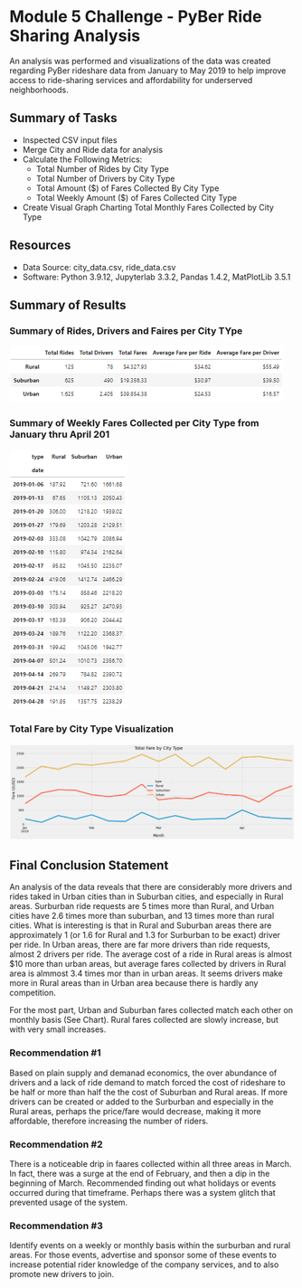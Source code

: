 # Module 5 Challenge - PyBer Ride Sharing Analysis
An analysis was performed and visualizations of the data was created regarding PyBer rideshare data from January to May 2019 to help improve access to ride-sharing services and affordability for underserved neighborhoods. 

## Summary of Tasks
* Inspected CSV input files
* Merge City and Ride data for analysis
* Calculate the Following Metrics:
  * Total Number of Rides by City Type
  * Total Number of Drivers by City Type
  * Total Amount ($) of Fares Collected By City Type
  * Total Weekly Amount ($) of Fares Collected City Type
* Create Visual Graph Charting Total Monthly Fares Collected by City Type

## Resources
- Data Source: city_data.csv, ride_data.csv
- Software: Python 3.9.12, Jupyterlab 3.3.2, Pandas 1.4.2, MatPlotLib 3.5.1

## Summary of Results
### Summary of Rides, Drivers and Faires per City TYpe
![Ride Share Metrics per City Type](Resources/Ride_Share_Metrics_Summary.PNG)

### Summary of Weekly Fares Collected per City Type from January thru April 201
![Weekly Fares per City Type](Resources/Weekly_Fares_per_City_Type.PNG)

### Total Fare by City Type Visualization
![Total Fare by City Type](Resources/Total_Fare_by_City_Type_Chart.PNG)

## Final Conclusion Statement
An analysis of the data reveals that there are considerably more drivers and rides taked in Urban cities than in Suburban cities, and especially in Rural areas. Surburban ride requests are 5 times more than Rural, and Urban cities have 2.6 times more than suburban, and 13 times more than rural cities. What is interesting is that in Rural and Suburban areas there are approximately 1 (or 1.6 for Rural and 1.3 for Surburban to be exact) driver per ride. In Urban areas, there are far more drivers than ride requests, almost 2 drivers per ride. The average cost of a ride in Rural areas is almost $10 more than urban areas, but average fares collected by drivers in Rural area is almmost 3.4 times mor than in urban areas. It seems drivers make more in Rural areas than in Urban area because there is hardly any competition.

For the most part, Urban and Suburban fares collected match each other on monthly basis (See Chart). Rural fares collected are slowly increase, but with very small increases. 

### Recommendation #1
Based on plain supply and demanad economics, the over abundance of drivers and a lack of ride demand to match forced the cost of rideshare to be half or more than half the the cost of Suburban and Rural areas. If more drivers can be created or added to the Surburban and especially in the Rural areas, perhaps the price/fare would decrease, making it more affordable, therefore increasing the number of riders.

### Recommendation #2
There is a noticeable drip in faares collected within all three areas in March. In fact, there was a surge at the end of February, and then a dip in the beginning of March. Recommended finding out what holidays or events occurred during that timeframe. Perhaps there was a system glitch that prevented usage of the system.

### Recommendation #3
Identify events on a weekly or monthly basis within the surburban and rural areas. For those events, advertise and sponsor some of these events to increase potential rider knowledge of the company services, and to also promote new drivers to join.
